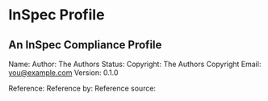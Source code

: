 # InSpec Profile
An InSpec Compliance Profile
---
Name: 
Author: The Authors
Status: 
Copyright: The Authors
Copyright Email: you@example.com
Version: 0.1.0

Reference: 
Reference by: 
Reference source: 
